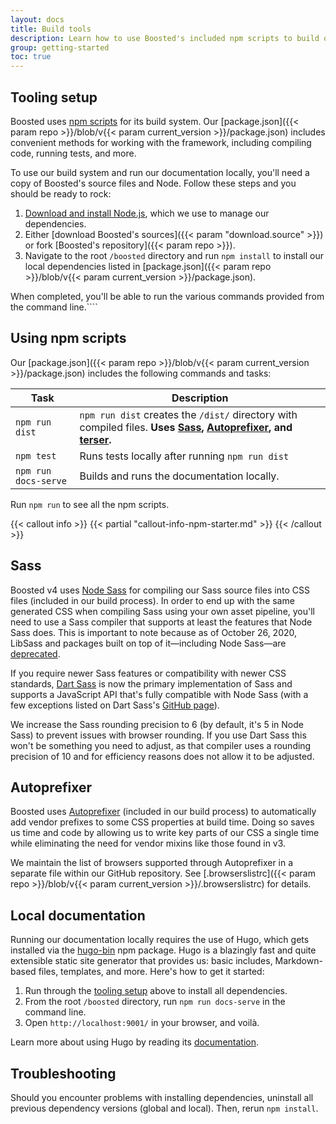 ```yaml
---
layout: docs
title: Build tools
description: Learn how to use Boosted's included npm scripts to build our documentation, compile source code, run tests, and more.
group: getting-started
toc: true
---
```


## Tooling setup

Boosted uses [npm scripts](https://docs.npmjs.com/misc/scripts/) for its build system. Our [package.json]({{< param repo >}}/blob/v{{< param current_version >}}/package.json) includes convenient methods for working with the framework, including compiling code, running tests, and more.

To use our build system and run our documentation locally, you'll need a copy of Boosted's source files and Node. Follow these steps and you should be ready to rock:

1. [Download and install Node.js](https://nodejs.org/en/download/), which we use to manage our dependencies.
2. Either [download Boosted's sources]({{< param "download.source" >}}) or fork [Boosted's repository]({{< param repo >}}).
3. Navigate to the root `/boosted` directory and run `npm install` to install our local dependencies listed in [package.json]({{< param repo >}}/blob/v{{< param current_version >}}/package.json).

When completed, you'll be able to run the various commands provided from the command line.````

## Using npm scripts

Our [package.json]({{< param repo >}}/blob/v{{< param current_version >}}/package.json) includes the following commands and tasks:

| Task | Description |
| --- | --- |
| `npm run dist` | `npm run dist` creates the `/dist/` directory with compiled files. **Uses [Sass](https://sass-lang.com/), [Autoprefixer][autoprefixer], and [terser](https://github.com/terser/terser).** |
| `npm test` | Runs tests locally after running `npm run dist` |
| `npm run docs-serve` | Builds and runs the documentation locally. |

Run `npm run` to see all the npm scripts.

{{< callout info >}}
{{< partial "callout-info-npm-starter.md" >}}
{{< /callout >}}

## Sass

Boosted v4 uses [Node Sass](https://github.com/sass/node-sass) for compiling our Sass source files into CSS files (included in our build process). In order to end up with the same generated CSS when compiling Sass using your own asset pipeline, you'll need to use a Sass compiler that supports at least the features that Node Sass does. This is important to note because as of October 26, 2020, LibSass and packages built on top of it—including Node Sass—are [deprecated](https://sass-lang.com/blog/libsass-is-deprecated).

If you require newer Sass features or compatibility with newer CSS standards, [Dart Sass](https://sass-lang.com/dart-sass) is now the primary implementation of Sass and supports a JavaScript API that's fully compatible with Node Sass (with a few exceptions listed on Dart Sass's [GitHub page](https://github.com/sass/dart-sass)).

We increase the Sass rounding precision to 6 (by default, it's 5 in Node Sass) to prevent issues with browser rounding. If you use Dart Sass this won't be something you need to adjust, as that compiler uses a rounding precision of 10 and for efficiency reasons does not allow it to be adjusted.

## Autoprefixer

Boosted uses [Autoprefixer][autoprefixer] (included in our build process) to automatically add vendor prefixes to some CSS properties at build time. Doing so saves us time and code by allowing us to write key parts of our CSS a single time while eliminating the need for vendor mixins like those found in v3.

We maintain the list of browsers supported through Autoprefixer in a separate file within our GitHub repository. See [.browserslistrc]({{< param repo >}}/blob/v{{< param current_version >}}/.browserslistrc) for details.

## Local documentation

Running our documentation locally requires the use of Hugo, which gets installed via the [hugo-bin](https://www.npmjs.com/package/hugo-bin) npm package. Hugo is a blazingly fast and quite extensible static site generator that provides us: basic includes, Markdown-based files, templates, and more. Here's how to get it started:

1. Run through the [tooling setup](#tooling-setup) above to install all dependencies.
2. From the root `/boosted` directory, run `npm run docs-serve` in the command line.
3. Open `http://localhost:9001/` in your browser, and voilà.

Learn more about using Hugo by reading its [documentation](https://gohugo.io/documentation/).

## Troubleshooting

Should you encounter problems with installing dependencies, uninstall all previous dependency versions (global and local). Then, rerun `npm install`.

[autoprefixer]: https://github.com/postcss/autoprefixer
